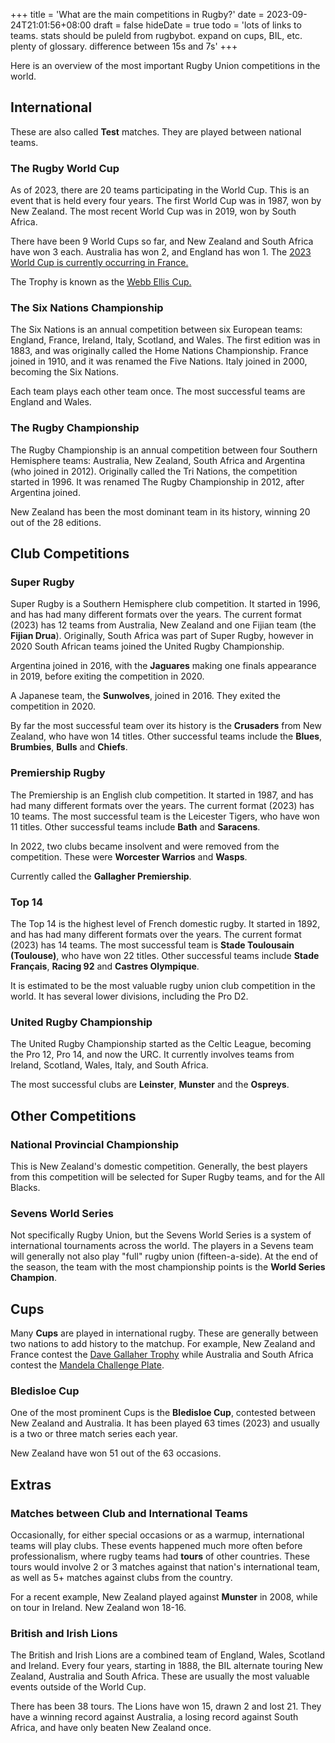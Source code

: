 +++
title = 'What are the main competitions in Rugby?'
date = 2023-09-24T21:01:56+08:00
draft = false
hideDate = true
todo = 'lots of links to teams. stats should be puleld from rugbybot. expand on cups, BIL, etc. plenty of glossary. difference between 15s and 7s'
+++

Here is an overview of the most important Rugby Union competitions in the world.

## International 

These are also called **Test** matches. They are played between national teams.

### The Rugby World Cup

As of 2023, there are 20 teams participating in the World Cup. This is an event that is held every four years. The first World Cup was in 1987, won by New Zealand. The most recent World Cup was in 2019, won by South Africa.

There have been 9 World Cups so far, and New Zealand and South Africa have won 3 each. Australia has won 2, and England has won 1. The [2023 World Cup is currently occurring in France.](https://www.rugbyworldcup.com)

The Trophy is known as the [Webb Ellis Cup.](https://en.wikipedia.org/wiki/Webb_Ellis_Cup)

### The Six Nations Championship

The Six Nations is an annual competition between six European teams: England, France, Ireland, Italy, Scotland, and Wales. The first edition was in 1883, and was originally called the Home Nations Championship. France joined in 1910, and it was renamed the Five Nations. Italy joined in 2000, becoming the Six Nations.

Each team plays each other team once. The most successful teams are England and Wales.

### The Rugby Championship

The Rugby Championship is an annual competition between four Southern Hemisphere teams: Australia, New Zealand, South Africa and Argentina (who joined in 2012). Originally called the Tri Nations, the competition started in 1996. It was renamed The Rugby Championship in 2012, after Argentina joined.

New Zealand has been the most dominant team in its history, winning 20 out of the 28 editions.

## Club Competitions

### Super Rugby

Super Rugby is a Southern Hemisphere club competition. It started in 1996, and has had many different formats over the years. The current format (2023) has 12 teams from Australia, New Zealand and one Fijian team (the **Fijian Drua**). Originally, South Africa was part of Super Rugby, however in 2020 South African teams joined the United Rugby Championship. 

Argentina joined in 2016, with the **Jaguares** making one finals appearance in 2019, before exiting the competition in 2020.

A Japanese team, the **Sunwolves**, joined in 2016. They exited the competition in 2020.

By far the most successful team over its history is the **Crusaders** from New Zealand, who have won 14 titles. Other successful teams include the **Blues**, **Brumbies**, **Bulls** and **Chiefs**.

### Premiership Rugby

The Premiership is an English club competition. It started in 1987, and has had many different formats over the years. The current format (2023) has 10 teams. The most successful team is the Leicester Tigers, who have won 11 titles. Other successful teams include **Bath** and **Saracens**.

In 2022, two clubs became insolvent and were removed from the competition. These were **Worcester Warrios** and **Wasps**.

Currently called the **Gallagher Premiership**.

### Top 14

The Top 14 is the highest level of French domestic rugby. It started in 1892, and has had many different formats over the years. The current format (2023) has 14 teams. The most successful team is **Stade Toulousain (Toulouse)**, who have won 22 titles. Other successful teams include **Stade Français**, **Racing 92** and **Castres Olympique**.

It is estimated to be the most valuable rugby union club competition in the world. It has several lower divisions, including the Pro D2.

### United Rugby Championship 

The United Rugby Championship started as the Celtic League, becoming the Pro 12, Pro 14, and now the URC. It currently involves teams from Ireland, Scotland, Wales, Italy, and South Africa.

The most successful clubs are **Leinster**, **Munster** and the **Ospreys**.

## Other Competitions

### National Provincial Championship

This is New Zealand's domestic competition. Generally, the best players from this competition will be selected for Super Rugby teams, and for the All Blacks.

### Sevens World Series

Not specifically Rugby Union, but the Sevens World Series is a system of international tournaments across the world. The players in a Sevens team will generally not also play "full" rugby union (fifteen-a-side). At the end of the season, the team with the most championship points is the **World Series Champion**.

## Cups

Many **Cups** are played in international rugby. These are generally between two nations to add history to the matchup. For example, New Zealand and France contest the [Dave Gallaher Trophy](https://en.wikipedia.org/wiki/Dave_Gallaher) while Australia and South Africa contest the [Mandela Challenge Plate](https://en.wikipedia.org/wiki/Mandela_Challenge_Plate).

### Bledisloe Cup

One of the most prominent Cups is the **Bledisloe Cup**, contested between New Zealand and Australia. It has been played 63 times (2023) and usually is a two or three match series each year.

New Zealand have won 51 out of the 63 occasions.

## Extras

### Matches between Club and International Teams

Occasionally, for either special occasions or as a warmup, international teams will play clubs. These events happened much more often before professionalism, where rugby teams had **tours** of other countries. These tours would involve 2 or 3 matches against that nation's international team, as well as 5+ matches against clubs from the country.

For a recent example, New Zealand played against **Munster** in 2008, while on tour in Ireland. New Zealand won 18-16.

### British and Irish Lions

The British and Irish Lions are a combined team of England, Wales, Scotland and Ireland. Every four years, starting in 1888, the BIL alternate touring New Zealand, Australia and South Africa. These are usually the most valuable events outside of the World Cup.

There has been 38 tours. The Lions have won 15, drawn 2 and lost 21. They have a winning record against Australia, a losing record against South Africa, and have only beaten New Zealand once.
